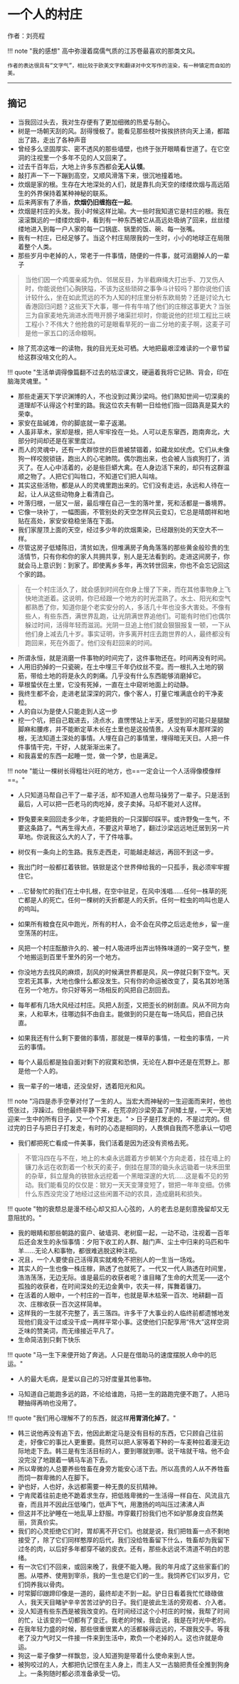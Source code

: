 # 一个人的村庄

作者：刘亮程

!!! note "我的感想"
    高中弥漫着腐儒气质的江苏卷最喜欢的那类文风。
    
    作者的表达很具有“文字气”，相比较于欧美文字和翻译对中文写作的渲染，有一种镇定而自如的美。

---

## 摘记

- 当我回过头去，我对生存便有了更加细微的热爱与耐心。
- 树是一场朝天刮的风。刮得慢极了。能看见那些枝叶挨挨挤挤向天上涌，都踏出了路，走出了各种声音
- 曾经多么坚固厚实、密不透风的那些墙壁，也终于张开眼睛看世道了。在它空洞的注视里一个多年不见的人又回来了。
- 过去千百年后，大地上许多东西都会**无人认领**。
- 敲打声一下一下蹦到高空，又顺风滑落下来，很沉地撞着地。
- 炊烟是家的根。生存在大地深处的人们，就是靠扎向天空的缕缕炊烟与高远陌生的外界保持着某种神秘的联系。
- 后来两家有了矛盾，**炊烟仍旧缠抱在一起**。
- 炊烟是村庄的头发。我小时候这样比喻。大一些时我知道它是村庄的根。我在滚滚飘远的一缕缕炊烟中，看到有一种东西被它从高远处吸纳了回来，丝丝缕缕地进入到每一户人家的每一口锅底、锅里的饭、碗、每一张嘴。
- 我有一村庄，已经足够了。当这个村庄局限我的一生时，小小的地球正在局限着整个人类。
- 那些岁月中老掉的人，常老于一件事情，随便的一件事，就可消磨掉人的一辈子

> 当他们因一个鸡蛋亲戚为仇、邻居反目，为半截麻绳大打出手、刀叉伤人时，你能说他们心胸狭隘，不该为这些琐碎之事争斗计较吗？那你说他们该计较什么，坐在如此荒远的不为人知的村庄里分析东欧局势？还是讨论九七香港回归问题？这些天下大事，哪一件有牛啃了他们的庄稼这事更大？当张三为自家麦地先淌进水而甩开膀子堵渠拦坝时，你能说他的拦坝工程比三峡工程小？不伟大？他抢救的可是眼看旱死的一亩二分地的麦子啊，这麦子可是他一家五口的活命粮啊。

- 除了荒凉这唯一的读物，我的目光无处可栖。大地把最艰涩难读的一个章节留给这群没啥文化的人。

!!! quote "生活单调得像篇翻不过去的枯涩课文，硬逼着我将它记熟、背会，印在脑海灵魂里。"

- 那些走遍天下学识渊博的人，不也没到过黄沙梁吗。他们熟知世间一切深奥的道理却不认得这个村里的路。我这位农夫有朝一日给他们指一回路真是莫大的荣幸。
- 家安在盐碱滩，你的脚底就一辈子返潮。
- 人虽非草木，家却是根，把人牢牢拴在一处。人可以走东窜西，跑南奔北，大部分时间却还是在家里度过。
- 而人的灵魂中，还有一大群惊世的巨兽被禁锢着，如藏龙如伏虎。它们从未像狗一样咬脱锁链，跑出人的心宅肺院。偶尔跑出来，也会被人当疯狗打了，消灭了。在人心中活着的，必是些巨蟒大禽。在人身边活下来的，却只有这群温顺之物了。人把它们叫牲口，不知道它们把人叫啥。
- 其实这些活物，都是从人的灵魂里跑出来的。它们没有走远，永远和人待在一起，让人从这些动物身上看清自己。
- 叶落归根，一层又一层，最后埋在自己一生的落叶里，死和活都是一番境界。
- 它像一块补丁，一幅图画，不管别处的天空怎样风云变幻，它总是晴朗祥和地贴在高处，家安安稳稳坐落在下面。
- 我们家屋顶上面的天空，经过多少年的炊烟熏染，已经跟别处的天空大不一样。
- 尽管这房子低矮陈旧，清贫如洗，但堆满房子角角落落的那些黄金般珍贵的生活情节，只有你和你的家人共拥共享，别人是无法看到的。走进这间房子，你就会马上意识到：到家了。即使离乡多年，再次转世回来，你也不会忘记回这个家的路。

> 在一个村庄活久了，就会感到时间在你身上慢了下来，而在其他事物身上飞快地流逝着。这说明，你已经跟一个地方的时光混熟了。水土、阳光和空气都熟悉了你，知道你是个老实安分的人，多活几十年也没多大害处。不像有些人，有些东西，满世界乱跑，让光阴满世界追他们。可能有时他们也偶尔躲过时间，活得年轻而滋润。光阴一旦追上他们就会狠狠报复一顿，一下从他们身上减去几十岁。事实证明，许多离开村庄去跑世界的人，最终都没有跑回来，死在外面了。他们没有赶回来的时间。

- 所谓永恒，就是消磨一件事物的时间完了，这件事物还在。时间再没有时间。
- 人用旧扔掉的一只瓷碗，在土中埋三千年仍纹丝不变。而一根扎入土地的钢筋，带给土地的将是永久的刺痛。几乎没有什么东西能够消磨掉它。
- 草根蛰伏在土里，它没有死掉，一直在土中窥听地面上的动静。
- 我终生都不会，走进老鼠深深的洞穴，像个客人，打量它堆满底仓的干净麦粒。
- 人的自以为是使人只能走到人这一步
- 挖一个坑，把自己栽进去，浇点水，直愣愣站上半天，感觉到的可能只是腿酸脚麻和腰疼，并不能断定草木长在土里也是这般情景。人没有草木那样深的根，无法知道土深处的事情。人埋在自己的事情里，埋得暗无天日。人把一件件事情干完，干好，人就渐渐出来了。
- 和我喜爱的东西一起睡一觉，做一个梦，也是满足。

!!! note  "能让一棵树长得粗壮兴旺的地方，也==一定会让一个人活得像模像样==。"

- 人只知道马帮自己干了一辈子活，却不知道人也帮马操劳了一辈子。只是活到最后，人可以把一匹老马的肉吃掉，皮子卖掉。马却不能对人这样。
- 野兔要来来回回走多少年，才能把我的一只深脚印踩平。或许野兔一生气，不要这条路了。气再生得大点，不要这片草地了，翻过沙梁远远地迁居到另一片草地。你说我这么大的人了，干了件啥事。

- 树仅有一条向上的生路。我东走西走，可能越走越远，再回不到这一步。
- 我出门时一般都扛着铁锨。铁锨是这个世界伸给我的一只孤手，我必须牢牢握住它。
- …它替匆忙的我们在土中扎根，在空中驻足，在风中浅唱……任何一株草的死亡都是人的死亡。任何一棵树的夭折都是人的夭折。任何一粒虫的呜叫也是人的呜叫。
- 如果所有粮食在风中跑光，所有的村人，会不会在风停之后远走他乡，留一座空荡荡的村庄。
- 风把一个村庄酝酿许久的、被一村人吸进呼出弄出特殊味道的一窝子空气，整个地搬运到百里千里外的另一个地方。
- 你没地方去找风的麻烦，刮风的时候满世界都是风，风一停就只剩下空气。天空若无其事，大地也像什么都没发生。只有你的命运被改变了，莫名其妙地落在另一个地方。你只好等另一场相反的风把自己刮回去。
- 每年都有几场大风经过村庄。风把人刮歪，又把歪长的树刮直。风从不同方向来，人和草木，往哪边斜不由自主。能做到的只是在每一场风后，把自己扶直。
- 如果我还有什么剩下要做的事情，那就是一棵草的事情，一粒虫的事情，一片云的事情。
- 每个人最后都是独自面对剩下的寂寞和恐惧，无论在人群中还是在荒野上。那是他一个人的。
- 我一辈子的一堵墙，还没垒好，透着阳光和风。

!!! note  "冯四是赤手空拳对付了一生的人。当宏大而神秘的一生迎面而来时，他也慌张过，浮躁过。但他最终平静下来，在荒凉的沙梁旁盖了间矮土屋，一天一天地迎来一生中的所有日子，又一个个打发走。"
    > 日子是打发走的，不是过完的。但过完的日子与把日子打发走，有时的心态是相同的，人畏惧自我而不愿承认一切吧

- 我们都把死亡看成一件美事，我们活着是因为还没有资格去死。

> 不管冯四在与不在，地上的木桌永远踱着方步朝某个方向走着，挂在墙上的镰刀永远在收割着一个秋天的麦子，倒挂在屋顶的锄头永远锄着一块禾田里的杂草，斜立屋角的铁锨永远挖着一个黑暗深邃的大坑……这是看不见的劳动。我们能看见的仅仅是：锨刃一天天变薄变短了，锨把一年年变细。仿佛什么东西没完没了地经过这些闲置不动的农具，造成磨耗和损失。

!!! quote "物的衰颓总是漫不经心却又扣人心弦的，人的老去总是刻意挽留却又无意阻扰的。"

- 我的眼睛和那些朝路的窗户、破墙洞、老树窟一起，一动不动，注视着一百年后还会发生的永恒事情：夕阳下收工的人群、敲门声、尘土中归来的马匹和牛羊……无论人和事物，都很难逃脱这种注视。
- 况且，一个人要使自己活得真实就难免不把别人的一生当一场戏。
- 其实人的一生也像一株庄稼，熟透了也就死了。一代又一代人熟透在时间里，浩浩荡荡，无边无际。谁是最后的收获者呢？谁目睹了生命的大荒芜——这个孤独的收获者，在时间深处的无边金黄中，农夫一样，挥舞着镰刀。
- 在活着的人眼中，一个村庄的一百年，也就是草木枯荣一百次、地耕翻一百次、庄稼收获一百次这样简单。
- 这样我的一生就不完整了，丢三落四。许多干了大事业的人临终前都遗憾地发现他们竟没干过或没干成一两样平常小事。这使他们只配享用“伟大”这样空洞乏味的赞美词，而无缘接近平凡了。
- 生命简洁到只剩下快乐

!!! quote "马一生下来便开始了奔逃。人只是在借助马的速度摆脱人命中的厄运。"

- 人的最大毛病，是爱以自己的习好度量其他事物。

- 马知道自己能跑多远的路，不论给谁跑，马把一生的路跑完便不跑了。人把马鞭抽得再响也没用了。

!!! quote "我们用心理解不了的东西，就这样**用胃消化掉了**。"

- 韩三说他再没有追下去，他因此断定马是没有目标的东西，它只顾自己往前走，好像它的事比人更重要。竟然可以把人家等着下种的一车麦种拉着漫无边际地走下去。韩三是有生活目标的人，要到哪就到哪。说干啥就干啥。他不会没完没了地跟着一辆马车追下去。
- 所以卑微的人总要养些牲畜在身旁方能安心活下去。所以高贵的人从不养牲畜而饲一群卑微的人在脚下。
- 驴也好，人也好，永远都需要一种无畏的反抗精神。
- 宁肯爬着往前走绝不跪着求生存，把低贱卑微的一生活得一样自在、风流且亢奋，而且并不因此压低嗓门，低声下气，用激扬的呜叫压过沸沸人声
- 但这并不比驴睡在一地乱草上舒服。咋穿戴打扮我们也不如驴那身皮自然美丽，货真价实。
- 我们的心灵拒绝它们时，胃却离不开它们。也就是说，我们把牲畜一点不剩地接受了，除了它们同样憨厚的后代，我们没给牲畜留下什么，牲畜却为我留下过冬的肉，以后好多年都穿不破的皮衣。还有，那些永远说不清道不明白的思绪。
- 有一次它们不回来，或回来晚了，我便不能入睡。我的年月成了这些家畜们的圈。从喂养、使用到宰杀，我的一生也是它们的一生。我饲养它们以岁月，它们饲养我以骨肉。
- 时常脚印跟蹄印像是一道的，最终却走不到一起。驴日日看着我忙忙碌碌做人，我天天目睹驴辛辛苦苦过驴的日子。我们是彼此生活的旁观者、介入者。
- 没人知道有些东西是被我改变的。在时间经过这个小村庄的时候，我帮了时间的忙，让该变的一切都有了变迁。我老的时候，我会说，我是在时光中老的。
- 在我年轻力盛的时候，那些很重很累人的活都躲得远远的，不跟我交手。等我老了没力气时又一件接一件来到生活中，欺负一个老掉的人。这也许就是命运。
- 狗这一辈子像梦一样飘忽，没人知道狗是带着什么使命来到人世。
- 被狗咬过的人，大都把仇记恨在主人身上，而主人又一古脑把责任全推到狗身上。一条狗随时都必须准备承受一切。